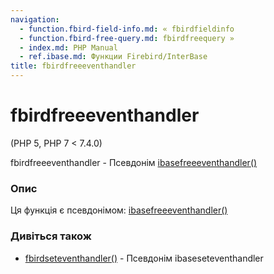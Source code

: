 ```yaml
---
navigation:
  - function.fbird-field-info.md: « fbirdfieldinfo
  - function.fbird-free-query.md: fbirdfreequery »
  - index.md: PHP Manual
  - ref.ibase.md: Функции Firebird/InterBase
title: fbirdfreeeventhandler
---
```

# fbirdfreeeventhandler

(PHP 5, PHP 7 < 7.4.0)

fbirdfreeeventhandler - Псевдонім [ibasefreeeventhandler()](function.ibase-free-event-handler.md)

### Опис

Ця функція є псевдонімом: [ibasefreeeventhandler()](function.ibase-free-event-handler.md)

### Дивіться також

-   [fbirdseteventhandler()](function.fbird-set-event-handler.md) - Псевдонім ibaseseteventhandler
